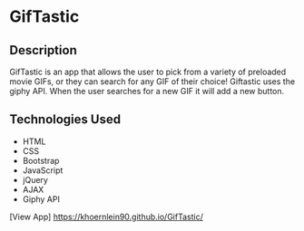 # GifTastic
## Description
GifTastic is an app that allows the user to pick from a variety of preloaded movie GIFs, or they can search for any GIF of their choice!  Giftastic uses the giphy API. When the user searches for a new GIF it will add a new button.

## Technologies Used
* HTML
* CSS
* Bootstrap
* JavaScript
* jQuery
* AJAX
* Giphy API

[View App] https://khoernlein90.github.io/GifTastic/
